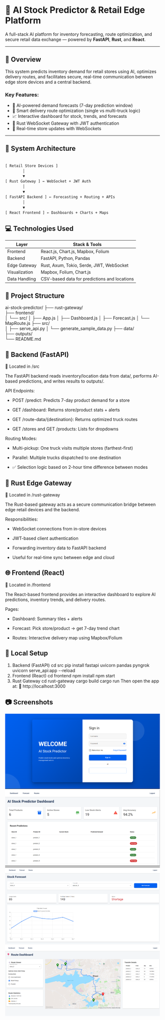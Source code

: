 # 🧠 AI Stock Predictor & Retail Edge Platform

A full-stack AI platform for inventory forecasting, route optimization, and secure retail data exchange — powered by **FastAPI**, **Rust**, and **React**.

---

## 📌 Overview

This system predicts inventory demand for retail stores using AI, optimizes delivery routes, and facilitates secure, real-time communication between edge store devices and a central backend.

### Key Features:

- 🔮 AI-powered demand forecasts (7-day prediction window)
- 🚚 Smart delivery route optimization (single vs multi-truck logic)
- 📈 Interactive dashboard for stock, trends, and forecasts
- 🔐 Rust WebSocket Gateway with JWT authentication
- 📡 Real-time store updates with WebSockets

---

## 🧱 System Architecture

```txt

[ Retail Store Devices ]
        │
        ▼
[ Rust Gateway ] ← WebSocket + JWT Auth
        │
        ▼
[ FastAPI Backend ] ← Forecasting + Routing + APIs
        │
        ▼
[ React Frontend ] ← Dashboards + Charts + Maps
```

## 💻 Technologies Used

| Layer         |             Stack & Tools                    |
|---------------|----------------------------------------------|
| Frontend      | React.js, Chart.js, Mapbox, Folium           |
| Backend       | FastAPI, Python, Pandas                      |
| Edge Gateway  | Rust, Axum, Tokio, Serde, JWT, WebSocket     |
| Visualization | Mapbox, Folium, Chart.js                     |
| Data Handling | CSV-based data for predictions and locations |



## 📂 Project Structure

ai-stock-predictor/
├── rust-gateway/         
├── frontend/              
│   └── src/
│       ├── App.js
│       ├── Dashboard.js
│       ├── Forecast.js
│       └── MapRoute.js
├── src/                  
│   ├── serve_api.py
│   └── generate_sample_data.py
├── data/                 
├── outputs/              
└── README.md


## 🔌 Backend (FastAPI)
📁 Located in /src

The FastAPI backend reads inventory/location data from data/, performs AI-based predictions, and writes results to outputs/.

API Endpoints:
- POST /predict: Predicts 7-day product demand for a store

- GET /dashboard: Returns store/product stats + alerts

- GET /route-data/{destination}: Returns optimized truck routes

- GET /stores and GET /products: Lists for dropdowns

Routing Modes:
- Multi-pickup: One truck visits multiple stores (farthest-first)

- Parallel: Multiple trucks dispatched to one destination

- ✅ Selection logic based on 2-hour time difference between modes

## 🔐 Rust Edge Gateway
📁 Located in /rust-gateway

The Rust-based gateway acts as a secure communication bridge between edge retail devices and the backend.

Responsibilities:
- WebSocket connections from in-store devices

- JWT-based client authentication

- Forwarding inventory data to FastAPI backend

- Useful for real-time sync between edge and cloud
  
## 🌐 Frontend (React)
📁 Located in /frontend

The React-based frontend provides an interactive dashboard to explore AI predictions, inventory trends, and delivery routes.

Pages:
- Dashboard: Summary tiles + alerts

- Forecast: Pick store/product → get 7-day trend chart

- Routes: Interactive delivery map using Mapbox/Folium
## 🧪 Local Setup
1. Backend (FastAPI)
  cd src
  pip install fastapi uvicorn pandas pyngrok
  uvicorn serve_api:app --reload
2. Frontend (React)
  cd frontend
  npm install
  npm start
3. Rust Gateway
  cd rust-gateway
  cargo build
  cargo run
Then open the app at:
🔗 http://localhost:3000

## 📷 Screenshots
![Login](./assets/login.png)
![Dashboard](./assets/dashboard.png)
![Forecast](./assets/forecast.png)
![Routes](./assets/routes.png)

